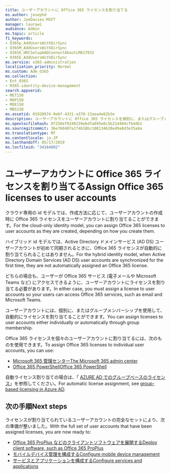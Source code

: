 ```yaml
---
title: ユーザーアカウントに Office 365 ライセンスを割り当てる
ms.author: josephd
author: JoeDavies-MSFT
manager: laurawi
audience: Admin
ms.topic: article
f1_keywords:
- O365p_AddUsersWithDirSync
- O365M_AddUsersWithDirSync
- O365E_HRCSetupAADConnectAboutLM617031
- O365E_AddUsersWithDirSync
ms.service: o365-administration
localization_priority: Normal
ms.custom: Adm_O365
ms.collection:
- Ent_O365
- M365-identity-device-management
search.appverid:
- MET150
- MOP150
- MOE150
- MBS150
ms.assetid: 01920974-9e6f-4331-a370-13aea4e82b3e
description: ユーザーアカウントに Office 365 ライセンスを個別に、またはグループメンバーシップに基づいて割り当てる方法について説明します。
ms.openlocfilehash: 0f258ef9240239ebdfa695e8c5b214484cfb4db1
ms.sourcegitcommit: 36e760407a1f4b18bc108134628ed9a8d3e35a8a
ms.translationtype: MT
ms.contentlocale: ja-JP
ms.lasthandoff: 05/17/2019
ms.locfileid: "34164602"
---
```

# <a name="assign-office-365-licenses-to-user-accounts"></a><span data-ttu-id="7547b-103">ユーザーアカウントに Office 365 ライセンスを割り当てる</span><span class="sxs-lookup"><span data-stu-id="7547b-103">Assign Office 365 licenses to user accounts</span></span>

<span data-ttu-id="7547b-104">クラウド専用の id モデルでは、作成方法に応じて、ユーザーアカウントの作成時に Office 365 ライセンスをユーザーアカウントに割り当てることができます。</span><span class="sxs-lookup"><span data-stu-id="7547b-104">For the cloud-only identity model, you can assign Office 365 licenses to user accounts as they are created, depending on how you create them.</span></span>

<span data-ttu-id="7547b-105">ハイブリッド id モデルでは、Active Directory ドメインサービス (AD DS) ユーザーアカウントが初めて同期されるときに、Office 365 ライセンスが自動的に割り当てられることはありません。</span><span class="sxs-lookup"><span data-stu-id="7547b-105">For the hybrid identity model, when Active Directory Domain Services (AD DS) user accounts are synchronized for the first time, they are not automatically assigned an Office 365 license.</span></span>

<span data-ttu-id="7547b-106">どちらの場合も、ユーザーが Office 365 サービス (電子メールや Microsoft Teams など) にアクセスできるように、ユーザーアカウントにライセンスを割り当てる必要があります。</span><span class="sxs-lookup"><span data-stu-id="7547b-106">In either case, you must assign a license to user accounts so your users can access Office 365 services, such as email and Microsoft Teams.</span></span>

<span data-ttu-id="7547b-107">ユーザーアカウントには、個別に、またはグループメンバーシップを使用して、自動的にライセンスを割り当てることができます。</span><span class="sxs-lookup"><span data-stu-id="7547b-107">You can assign licenses to user accounts either individually or automatically through group membership.</span></span>

<span data-ttu-id="7547b-108">Office 365 ライセンスを個々のユーザーアカウントに割り当てるには、次のものを使用できます。</span><span class="sxs-lookup"><span data-stu-id="7547b-108">To assign Office 365 licenses to individual user accounts, you can use:</span></span>

- [<span data-ttu-id="7547b-109">Microsoft 365 管理センター</span><span class="sxs-lookup"><span data-stu-id="7547b-109">The Microsoft 365 admin center</span></span>](https://docs.microsoft.com/office365/admin/subscriptions-and-billing/assign-licenses-to-users)
- [<span data-ttu-id="7547b-110">Office 365 PowerShell</span><span class="sxs-lookup"><span data-stu-id="7547b-110">Office 365 PowerShell</span></span>](https://docs.microsoft.com/office365/enterprise/powershell/assign-licenses-to-user-accounts-with-office-365-powershell)

<span data-ttu-id="7547b-111">自動ライセンス割り当ての場合は、「 [AZURE AD でのグループベースのライセンス](https://docs.microsoft.com/azure/active-directory/fundamentals/active-directory-licensing-whatis-azure-portal)」を参照してください。</span><span class="sxs-lookup"><span data-stu-id="7547b-111">For automatic license assignment, see [group-based licensing in Azure AD](https://docs.microsoft.com/azure/active-directory/fundamentals/active-directory-licensing-whatis-azure-portal).</span></span>

## <a name="next-steps"></a><span data-ttu-id="7547b-112">次の手順</span><span class="sxs-lookup"><span data-stu-id="7547b-112">Next steps</span></span>

<span data-ttu-id="7547b-113">ライセンスが割り当てられているユーザーアカウントの完全なセットにより、次の準備が整いました。</span><span class="sxs-lookup"><span data-stu-id="7547b-113">With the full set of user accounts that have been assigned licenses, you are now ready to:</span></span>

- [<span data-ttu-id="7547b-114">Office 365 ProPlus などのクライアントソフトウェアを展開する</span><span class="sxs-lookup"><span data-stu-id="7547b-114">Deploy client software, such as Office 365 ProPlus</span></span>](https://docs.microsoft.com/DeployOffice/deployment-guide-for-office-365-proplus)
- [<span data-ttu-id="7547b-115">モバイルデバイス管理を構成する</span><span class="sxs-lookup"><span data-stu-id="7547b-115">Configure mobile device management</span></span>](https://support.office.com/article/set-up-mobile-device-management-mdm-in-office-365-dd892318-bc44-4eb1-af00-9db5430be3cd)
- [<span data-ttu-id="7547b-116">サービスとアプリケーションを構成する</span><span class="sxs-lookup"><span data-stu-id="7547b-116">Configure services and applications</span></span>](configure-services-and-applications.md)
